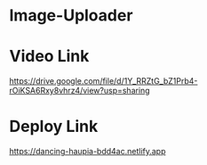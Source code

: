 # Image-Uploader

# Video Link
https://drive.google.com/file/d/1Y_RRZtG_bZ1Prb4-rOiKSA6Rxy8vhrz4/view?usp=sharing

# Deploy Link
https://dancing-haupia-bdd4ac.netlify.app
